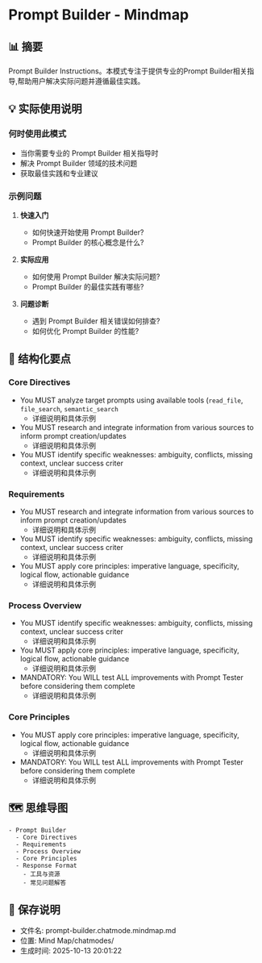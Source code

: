 # Prompt Builder - Mindmap

## 📊 摘要
Prompt Builder Instructions。本模式专注于提供专业的Prompt Builder相关指导,帮助用户解决实际问题并遵循最佳实践。

## 💡 实际使用说明

### 何时使用此模式
- 当你需要专业的 Prompt Builder 相关指导时
- 解决 Prompt Builder 领域的技术问题
- 获取最佳实践和专业建议

### 示例问题

1. **快速入门**
   - 如何快速开始使用 Prompt Builder?
   - Prompt Builder 的核心概念是什么?

2. **实际应用**
   - 如何使用 Prompt Builder 解决实际问题?
   - Prompt Builder 的最佳实践有哪些?

3. **问题诊断**
   - 遇到 Prompt Builder 相关错误如何排查?
   - 如何优化 Prompt Builder 的性能?

## 📝 结构化要点

### Core Directives
- You MUST analyze target prompts using available tools (`read_file`, `file_search`, `semantic_search`
  - 详细说明和具体示例
- You MUST research and integrate information from various sources to inform prompt creation/updates
  - 详细说明和具体示例
- You MUST identify specific weaknesses: ambiguity, conflicts, missing context, unclear success criter
  - 详细说明和具体示例

### Requirements
- You MUST research and integrate information from various sources to inform prompt creation/updates
  - 详细说明和具体示例
- You MUST identify specific weaknesses: ambiguity, conflicts, missing context, unclear success criter
  - 详细说明和具体示例
- You MUST apply core principles: imperative language, specificity, logical flow, actionable guidance
  - 详细说明和具体示例

### Process Overview
- You MUST identify specific weaknesses: ambiguity, conflicts, missing context, unclear success criter
  - 详细说明和具体示例
- You MUST apply core principles: imperative language, specificity, logical flow, actionable guidance
  - 详细说明和具体示例
- MANDATORY: You WILL test ALL improvements with Prompt Tester before considering them complete
  - 详细说明和具体示例

### Core Principles
- You MUST apply core principles: imperative language, specificity, logical flow, actionable guidance
  - 详细说明和具体示例
- MANDATORY: You WILL test ALL improvements with Prompt Tester before considering them complete
  - 详细说明和具体示例


## 🗺️ 思维导图

```mindmap
- Prompt Builder
  - Core Directives
  - Requirements
  - Process Overview
  - Core Principles
  - Response Format
    - 工具与资源
    - 常见问题解答
```

## 💾 保存说明
- 文件名: prompt-builder.chatmode.mindmap.md
- 位置: Mind Map/chatmodes/
- 生成时间: 2025-10-13 20:01:22

